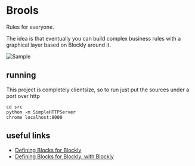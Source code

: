 Brools
======

Rules for everyone.

The idea is that eventually you can build complex business rules with a graphical layer based on Blockly around it.

![Sample](http://puu.sh/bNLUi/89c3e51bfa.png)

running
-------

This project is completely clientsize, so to run just put the sources under a port over http

    cd src
    python -m SimpleHTTPServer
    chrome localhost:8000


useful links
------------

- [Defining Blocks for Blockly](https://code.google.com/p/blockly/wiki/DefiningBlocks)
- [Defining Blocks for Blockly, with Blockly](https://blockly-demo.appspot.com/static/apps/blockfactory/index.html)
